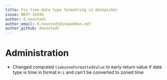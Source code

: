 ```yaml
---
title: Fix time date type formatting in datepicker
issue: NEXT-16349
author: d.neustadt
author_email: d.neustadt@snapadmin.net 
author_github: dneustadt
---
```

# Administration
* Changed computed `timezoneFormattedValue` to early return value if date type is time in format `H:i` and can't be converted to zoned time
